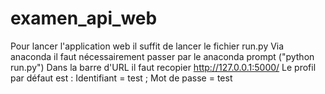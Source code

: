 # examen_api_web
Pour lancer l'application web il suffit de lancer le fichier run.py
Via anaconda il faut nécessairement passer par le anaconda prompt ("python run.py")
Dans la barre d'URL il faut recopier http://127.0.0.1:5000/
Le profil par défaut est : Identifiant = test ; Mot de passe = test
